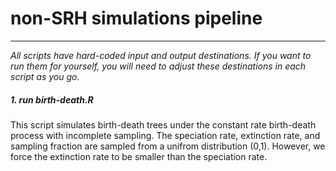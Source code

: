 # non-SRH simulations pipeline
_____________________________________
*All scripts have hard-coded input and output destinations.*
*If you want to run them for yourself, you will need to adjust these destinations in each script as you go.*

##### 1. run birth-death.R
This script simulates birth-death trees under the constant rate birth-death process with incomplete sampling.
The speciation rate, extinction rate, and sampling fraction are sampled from a unifrom distribution (0,1).
However, we force the extinction rate to be smaller than the speciation rate.
